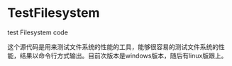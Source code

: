 TestFilesystem
==============

test Filesystem code

这个源代码是用来测试文件系统的性能的工具，能够很容易的测试文件系统的性能，结果以命令行方式输出。目前次版本是windows版本，随后有linux版跟上。
